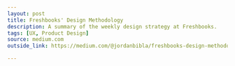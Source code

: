 ```yaml
---
layout: post
title: Freshbooks' Design Methodology
description: A summary of the weekly design strategy at Freshbooks.
tags: [UX, Product Design]
source: medium.com
outside_link: https://medium.com/@jordanbibla/freshbooks-design-methodology-kicks-as-2f2e124f6b67#.2j3zlp4zd

---
```

